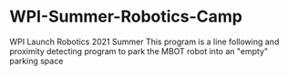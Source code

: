 # WPI-Summer-Robotics-Camp
WPI Launch Robotics 2021 Summer
This program is a line following and proximity detecting program to park the MBOT robot into an "empty" parking space

